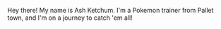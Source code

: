 Hey there! My name is Ash Ketchum. I'm a Pokemon trainer from Pallet town, and I'm on a journey to catch 'em all!
